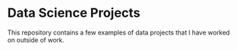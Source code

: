 # Data Science Projects
This repository contains a few examples of data projects that I have worked on outside of work.
